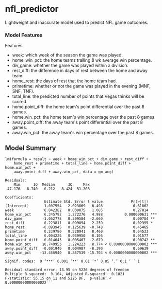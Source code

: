 # nfl_predictor
Lightweight and inaccurate model used to predict NFL game outcomes.

### Model Features
Features:
- week: which week of the season the game was played.
- home_win_pct: the home teams trailing 8 wk average win percentage.
- div_game: whether the game was played within a division.
- rest_diff: the difference in days of rest between the home and away team.
- home_rest: the days of rest that the home team had.
- primetime: whether or not the game was played in the evening (MNF, SNF, TNF).
- total_line: the predicted number of points that Vegas thinks will be scored.
- home.point_diff: the home team's point differential over the past 8 games.
- home.win_pct: the home team's win percentage over the past 8 games.
- away.point_diff: the away team's point differential over the past 8 games.
- away.win_pct: the away team's win percentage over the past 8 games.

Model Summary
----
```Call:
lm(formula = result ~ week + home_win_pct + div_game + rest_diff + 
    home_rest + primetime + total_line + home.point_diff + home.win_pct + 
    away.point_diff + away.win_pct, data = gm_aug)

Residuals:
    Min      1Q  Median      3Q     Max 
-47.176  -8.740  -0.212   8.424  51.208 

Coefficients:
                  Estimate Std. Error t value             Pr(>|t|)    
(Intercept)       1.007554   2.023869   0.498              0.61862    
week              0.042382   0.039075   1.085              0.27814    
home_win_pct      6.345792   1.272276   4.988          0.000000631 ***
div_game         -1.062778   0.399584  -2.660              0.00784 ** 
rest_diff         0.223811   0.099094   2.259              0.02395 *  
home_rest        -0.093945   0.125639  -0.748              0.45465    
primetime         0.239780   0.520941   0.460              0.64533    
total_line        0.004226   0.039950   0.106              0.91577    
home.point_diff  -0.014643   0.005467  -2.679              0.00742 ** 
home.win_pct     10.740953   1.224223   8.774 < 0.0000000000000002 ***
away.point_diff  -0.001946   0.004987  -0.390              0.69639    
away.win_pct    -13.466940   0.857539 -15.704 < 0.0000000000000002 ***
---
Signif. codes:  0 ‘***’ 0.001 ‘**’ 0.01 ‘*’ 0.05 ‘.’ 0.1 ‘ ’ 1

Residual standard error: 13.95 on 5226 degrees of freedom
Multiple R-squared:  0.104,	Adjusted R-squared:  0.1021 
F-statistic: 55.15 on 11 and 5226 DF,  p-value: < 0.00000000000000022```
